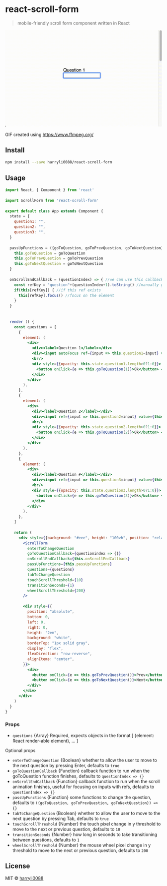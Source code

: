 # react-scroll-form
> mobile-friendly scroll form component written in React

![Demo](/example/react-scroll-form.gif)

GIF created using https://www.ffmpeg.org/

## Install

```bash
npm install --save harryli0088/react-scroll-form
```

## Usage

```jsx
import React, { Component } from 'react'

import ScrollForm from 'react-scroll-form'

export default class App extends Component {
  state = {
    question1: "",
    question2: "",
    question3: "",
  }

  passUpFunctions = ({goToQuestion, goToPrevQuestion, goToNextQuestion}) => {
    this.goToQuestion = goToQuestion
    this.goToPrevQuestion = goToPrevQuestion
    this.goToNextQuestion = goToNextQuestion
  }

  onScrollEndCallback = (questionIndex) => { //we can use this callback to focus on an input
    const refKey = "question"+(questionIndex+1).toString() //manually get the ref key to focus on
    if(this[refKey]) { //if this ref exists
      this[refKey].focus() //focus on the element
    }
  }


  render () {
    const questions = [
      {
        element: (
          <div>
            <div><label>Question 1</label></div>
            <div><input autoFocus ref={input => this.question1=input} value={this.state.question1} onChange={e => this.setState({question1: e.target.value})}/></div>
            <br/>
            <div style={{opacity: this.state.question1.length>0?1:0}}>
              <button onClick={e => this.goToQuestion(1)}>Ok</button> <span>press Enter</span>
            </div>
          </div>
        ),
      },
      {
        element: (
          <div>
            <div><label>Question 2</label></div>
            <div><input ref={input => this.question2=input} value={this.state.question2} onChange={e => this.setState({question2: e.target.value})}/></div>
            <br/>
            <div style={{opacity: this.state.question2.length>0?1:0}}>
              <button onClick={e => this.goToQuestion(2)}>Ok</button> <span>press Enter</span>
            </div>
          </div>
        ),
      },
      {
        element: (
          <div>
            <div><label>Question #</label></div>
            <div><input ref={input => this.question3=input} value={this.state.question3} onChange={e => this.setState({question3: e.target.value})}/></div>
            <br/>
            <div style={{opacity: this.state.question3.length>0?1:0}}>
              <button onClick={e => this.goToQuestion(3)}>Ok</button> <span>press Enter</span>
            </div>
          </div>
        ),
      },
    ]

    return (
      <div style={{background: "#eee", height: "100vh", position: "relative",}}>
        <ScrollForm
          enterToChangeQuestion
          goToQuestionCallback={questionindex => {}}
          onScrollEndCallback={this.onScrollEndCallback}
          passUpFunctions={this.passUpFunctions}
          questions={questions}
          tabToChangeQuestion
          touchScrollThreshold={10}
          transitionSeconds={1}
          wheelScrollThreshold={200}
        />

        <div style={{
          position: "absolute",
          bottom: 0,
          left: 0,
          right: 0,
          height: "2em",
          background: "white",
          borderTop: "1px solid gray",
          display: "flex",
          flexDirection: "row-reverse",
          alignItems: "center",
        }}>
          <div>
            <button onClick={e => this.goToPrevQuestion()}>Prev</button>
            <button onClick={e => this.goToNextQuestion()}>Next</button>
          </div>
        </div>
      </div>
    )
  }
}
```

### Props
- `questions` {Array} Required, expects objects in the format [ {element: React render-able element}, ... ]

Optional props
- `enterToChangeQuestion` {Boolean} whether to allow the user to move to the next question by pressing Enter, defaults to `true`
- `goToQuestionCallback` {Function} callback function to run when the goToQuestion function finishes, defaults to `questionIndex => {}`
- `onScrollEndCallback` {Function} callback function to run when the scroll animation finishes, useful for focusing on inputs with refs, defaults to `questionIndex => {}`
- `passUpFunctions` {Function} some functions to change the question, defaults to `({goToQuestion, goToPrevQuestion, goToNextQuestion}) => {}`
- `tabToChangeQuestion` {Boolean} whether to allow the user to move to the next question by pressing Tab, defaults to `true`
- `touchScrollThreshold` {Number} the touch pixel change in y threshold to move to the next or previous question, defaults to `10`
- `transitionSeconds` {Number} how long in seconds to take transitioning between questions, defaults to `1`
- `wheelScrollThreshold` {Number} the mouse wheel pixel change in y threshold to move to the next or previous question, defaults to `200`

## License

MIT © [harryli0088](https://github.com/harryli0088)
